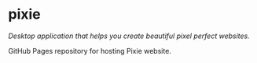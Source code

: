 # pixie
*Desktop application that helps you create beautiful pixel perfect websites.*

GitHub Pages repository for hosting Pixie website.
